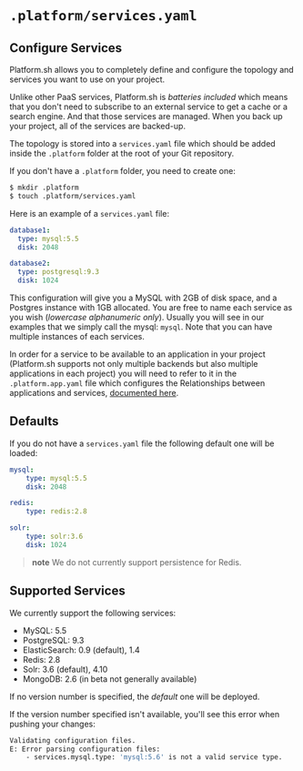 # `.platform/services.yaml`
## Configure Services

Platform.sh allows you to completely define and configure the topology
and services you want to use on your project.

Unlike other PaaS services, Platform.sh is *batteries included* which means
that you don't need to subscribe to an external service to get a cache or
a search engine. And that those services are managed. When you back up your
project, all of the services are backed-up.

The topology is stored into a `services.yaml` file which should be added
inside the `.platform` folder at the root of your Git repository.

If you don't have a `.platform` folder, you need to create one:

```bash
$ mkdir .platform
$ touch .platform/services.yaml
```

Here is an example of a `services.yaml` file:

```yaml
database1:
  type: mysql:5.5
  disk: 2048

database2:
  type: postgresql:9.3
  disk: 1024
```

This configuration will give you a MySQL with 2GB of disk space, and a Postgres instance with 1GB allocated.
You are free to name each service as you wish (*lowercase alphanumeric only*). Usually you will see in our examples that we simply call the mysql: `mysql`. Note that you can have multiple instances of each services.

In order for a service to be available to an application in your project 
(Platform.sh supports not only multiple backends but also multiple 
applications in each project) you will need to refer to it in the 
`.platform.app.yaml` file which configures the Relationships between 
applications and services, [documented here](/reference/platform-app-yaml.html).

## Defaults

If you do not have a `services.yaml` file the following default one will be loaded:

```yaml
mysql:
    type: mysql:5.5
    disk: 2048

redis:
    type: redis:2.8

solr:
    type: solr:3.6
    disk: 1024
```

> **note**
> We do not currently support persistence for Redis.

## Supported Services

We currently support the following services:
* MySQL: 5.5
* PostgreSQL: 9.3
* ElasticSearch: 0.9 (default), 1.4
* Redis: 2.8
* Solr: 3.6 (default), 4.10
* MongoDB: 2.6 (in beta not generally available)

If no version number is specified, the *default* one will be deployed.

If the version number specified isn't available, you'll see this error when pushing your changes:

```bash
Validating configuration files.
E: Error parsing configuration files:
    - services.mysql.type: 'mysql:5.6' is not a valid service type.
```